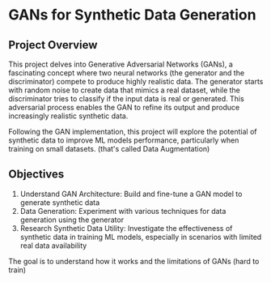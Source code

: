 # GANs for Synthetic Data Generation

## Project Overview
This project delves into Generative Adversarial Networks (GANs), a fascinating concept where two neural networks (the generator and the discriminator) compete to produce highly realistic data. The generator starts with random noise to create data that mimics a real dataset, while the discriminator tries to classify if the input data is real or generated. This adversarial process enables the GAN to refine its output and produce increasingly realistic synthetic data.

Following the GAN implementation, this project will explore the potential of synthetic data to improve ML models performance, particularly when training on small datasets. (that's called Data Augmentation)

## Objectives
1) Understand GAN Architecture: Build and fine-tune a GAN model to generate synthetic data
2) Data Generation: Experiment with various techniques for data generation using the generator
3) Research Synthetic Data Utility: Investigate the effectiveness of synthetic data in training ML models, especially in scenarios with limited real data availability

The goal is to understand how it works and the limitations of GANs (hard to train)

